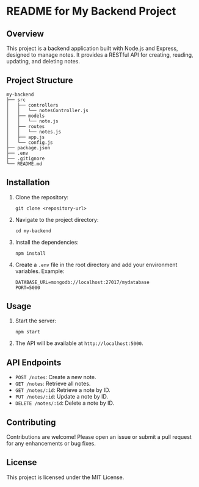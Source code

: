 # README for My Backend Project

## Overview

This project is a backend application built with Node.js and Express, designed to manage notes. It provides a RESTful API for creating, reading, updating, and deleting notes.

## Project Structure

```
my-backend
├── src
│   ├── controllers
│   │   └── notesController.js
│   ├── models
│   │   └── note.js
│   ├── routes
│   │   └── notes.js
│   ├── app.js
│   └── config.js
├── package.json
├── .env
├── .gitignore
└── README.md
```

## Installation

1. Clone the repository:
   ```
   git clone <repository-url>
   ```

2. Navigate to the project directory:
   ```
   cd my-backend
   ```

3. Install the dependencies:
   ```
   npm install
   ```

4. Create a `.env` file in the root directory and add your environment variables. Example:
   ```
   DATABASE_URL=mongodb://localhost:27017/mydatabase
   PORT=5000
   ```

## Usage

1. Start the server:
   ```
   npm start
   ```

2. The API will be available at `http://localhost:5000`.

## API Endpoints

- `POST /notes`: Create a new note.
- `GET /notes`: Retrieve all notes.
- `GET /notes/:id`: Retrieve a note by ID.
- `PUT /notes/:id`: Update a note by ID.
- `DELETE /notes/:id`: Delete a note by ID.

## Contributing

Contributions are welcome! Please open an issue or submit a pull request for any enhancements or bug fixes.

## License

This project is licensed under the MIT License.